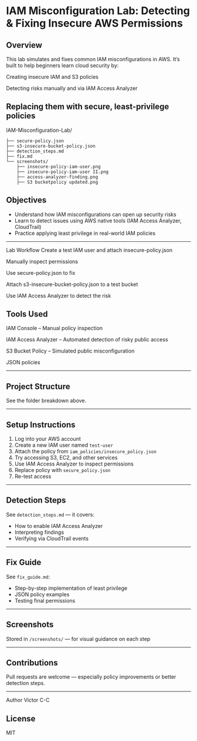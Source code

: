 # IAM Misconfiguration Lab: Detecting & Fixing Insecure AWS Permissions

##  Overview

This lab simulates and fixes common IAM misconfigurations in AWS.
  It’s built to help beginners learn cloud security by:

  Creating insecure IAM and S3 policies
  
  Detecting risks manually and via IAM Access Analyzer
  
  Replacing them with secure, least-privilege policies
---

IAM-Misconfiguration-Lab/
```├── insecure-policy.json
├── secure-policy.json
├── s3-insecure-bucket-policy.json
├── detection_steps.md
├── fix.md
└── screenshots/
    ├── insecure-policy-iam-user.png
    ├── insecure-policy-iam-user II.png 
    ├── access-analyzer-finding.png
    ├── S3 bucketpolicy updated.png
```

##  Objectives

- Understand how IAM misconfigurations can open up security risks
- Learn to detect issues using AWS native tools (IAM Access Analyzer, CloudTrail)
- Practice applying least privilege in real-world IAM policies

---

 Lab Workflow
Create a test IAM user and attach insecure-policy.json

Manually inspect permissions

Use secure-policy.json to fix

Attach s3-insecure-bucket-policy.json to a test bucket

Use IAM Access Analyzer to detect the risk

##  Tools Used

IAM Console – Manual policy inspection

IAM Access Analyzer – Automated detection of risky public access

S3 Bucket Policy – Simulated public misconfiguration

JSON policies

---

##  Project Structure

See the folder breakdown above.

---

## Setup Instructions

1. Log into your AWS account
2. Create a new IAM user named `test-user`
3. Attach the policy from `iam_policies/insecure_policy.json`
4. Try accessing S3, EC2, and other services
5. Use IAM Access Analyzer to inspect permissions
6. Replace policy with `secure_policy.json`
7. Re-test access

---

##  Detection Steps

See `detection_steps.md` — it covers:
- How to enable IAM Access Analyzer
- Interpreting findings
- Verifying via CloudTrail events

---

##  Fix Guide

See `fix_guide.md`:
- Step-by-step implementation of least privilege
- JSON policy examples
- Testing final permissions

---

##  Screenshots

Stored in `/screenshots/` — for visual guidance on each step

---

##  Contributions

Pull requests are welcome — especially policy improvements or better detection steps.

---

Author
Victor C-C
##  License

MIT
